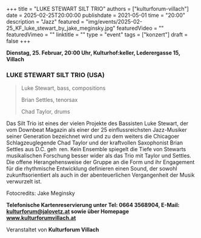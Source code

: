 +++
title = "LUKE STEWART SILT TRIO"
authors = ["kulturforum-villach"]
date = 2025-02-25T20:00:00
publishdate = 2021-05-01
time = "20:00"
description = "Jazz"
featured = "img/events/2025-02-25_KF_luke_stewart_by_jake_meginsky.jpg"
featuredVideo = ""
featuredVimeo = ""
linktitle = ""
type = "event"
tags = ["konzert"]
draft = false
+++

**Dienstag, 25. Februar, 20:00 Uhr, Kulturhof:keller, Lederergasse 15, Villach**

### LUKE STEWART SILT TRIO \(USA\)

>Luke Stewart, bass, compositions
>
>Brian Settles, tenorsax
>
>Chad Taylor, drums

Das Silt Trio ist eines der vielen Projekte des Bassisten Luke Stewart, der vom Downbeat Magazin als einer der 25 einflussreichsten Jazz-Musiker seiner Generation bezeichnet wird und zu dem weiters die Chicagoer Schlagzeuglegende Chad Taylor und der kraftvollen Saxophonist Brian Settles aus D.C. geh ren.
Kein Ensemble spiegelt die Tiefe von Stewarts musikalischen Forschung besser wider als das Trio mit Taylor und Settles. Die offene Herangehensweise der Gruppe an die Form und ihr Engagement für die rhythmische Entwicklung definieren einen Sound, der sowohl zukunftsorientiert als auch in der abenteuerlichen Vergangenheit der Musik verwurzelt ist.

Fotocredits: Jake Meginsky

**Telefonische Kartenreservierung unter Tel: 0664 3568904, E-Mail: kulturforum@jalovetz.at sowie über Homepage www.kulturforumvillach.at**

Veranstaltet von **Kulturforum Villach**

